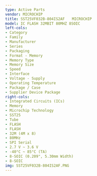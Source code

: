 ```yaml
---
type: Active Parts
vendor: MICROCHIP
title: SST25VF032B-804IS2AF　　MICROCHIP
model: IC FLASH 32MBIT 80MHZ 8SOIC
left-cols:
- Category
- Family
- Manufacturer
- Series
- Packaging 
- Format - Memory
- Memory Type
- Memory Size
- Speed
- Interface
- Voltage - Supply
- Operating Temperature
- Package / Case
- Supplier Device Package
right-cols:
- Integrated Circuits (ICs)
- Memory
- Microchip Technology
- SST25
- Tube 
- FLASH
- FLASH
- 32M (4M x 8)
- 80MHz
- SPI Serial
- 2.7 V ~ 3.6 V
- -40°C ~ 85°C (TA)
- 8-SOIC (0.209", 5.30mm Width)
- 8-SOIC
img: SST25VF032B-804IS2AF.PNG
---
```

